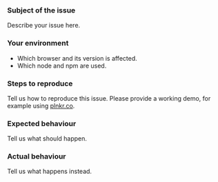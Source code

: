 ### Subject of the issue

Describe your issue here.

### Your environment

- Which browser and its version is affected.
- Which node and npm are used.

### Steps to reproduce

Tell us how to reproduce this issue. Please provide a working demo, for example
using [plnkr.co](http://next.plnkr.co).

### Expected behaviour

Tell us what should happen.

### Actual behaviour

Tell us what happens instead.
